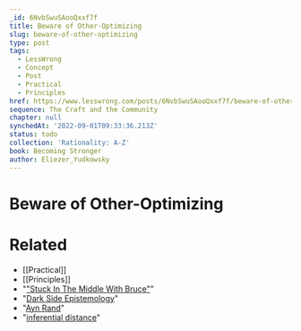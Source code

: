 ```yaml
---
_id: 6NvbSwuSAooQxxf7f
title: Beware of Other-Optimizing
slug: beware-of-other-optimizing
type: post
tags:
  - LessWrong
  - Concept
  - Post
  - Practical
  - Principles
href: https://www.lesswrong.com/posts/6NvbSwuSAooQxxf7f/beware-of-other-optimizing
sequence: The Craft and the Community
chapter: null
synchedAt: '2022-09-01T09:33:36.213Z'
status: todo
collection: 'Rationality: A-Z'
book: Becoming Stronger
author: Eliezer_Yudkowsky
---
```


# Beware of Other-Optimizing


# Related

- [[Practical]]
- [[Principles]]
- "["Stuck In The Middle With Bruce"](/lw/9o/stuck_in_the_middle_with_bruce/)"
- "[Dark Side Epistemology](http://www.overcomingbias.com/2008/10/the-dark-side.html)"
- "[Ayn Rand](http://www.overcomingbias.com/2007/12/ayn-rand.html)"
- "[inferential distance](http://www.overcomingbias.com/2007/10/inferential-dis.html)"
